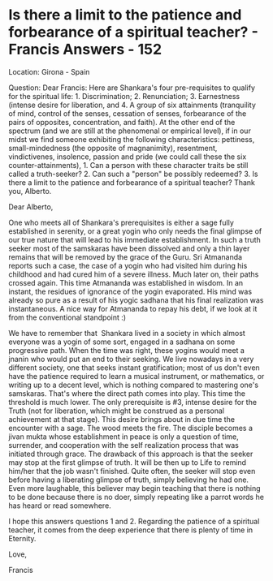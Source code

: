 # Is there a limit to the patience and forbearance of a spiritual teacher? - Francis Answers - 152

Location: Girona - Spain&nbsp;

Question: Dear Francis: Here are Shankara's four pre-requisites to qualify for the spiritual life: 1. Discrimination; 2. Renunciation; 3. Earnestness (intense desire for liberation, and 4. A group of six attainments (tranquility of mind, control of the senses, cessation of senses, forbearance of the pairs of opposites, concentration, and faith). At the other end of the spectrum (and we are still at the phenomenal or empirical level), if in our midst we find someone exhibiting the following characteristics: pettiness, small-mindedness (the opposite of magnanimity), resentment, vindictivenes, insolence, passion and pride (we could call these the six counter-attainments), 1. Can a person with these character traits be still called a truth-seeker? 2. Can such a &quot;person&quot; be possibly redeemed? 3. Is there a limit to the patience and forbearance of a spiritual teacher? Thank you, Alberto.

Dear Alberto,

One who meets all of Shankara's prerequisites is either a sage fully established in serenity, or a great yogin who only needs the final glimpse of our true nature that will lead to his immediate establishment. In such a truth seeker most of the samskaras have been dissolved and only a thin layer remains that will be removed by the grace of the Guru. Sri Atmananda reports such a case, the case of a yogin who had visited him during his childhood and had cured him of a severe illness. Much later on, their paths crossed again. This time Atmananda was established in wisdom. In an instant, the residues of ignorance of the yogin evaporated. His mind was already so pure as a result of his yogic sadhana that his final realization was instantaneous. A nice way for Atmananda to repay his debt, if we look at it from the conventional standpoint :)

We have to remember that&nbsp; Shankara lived in a society in which almost everyone was a yogin of some sort, engaged in a sadhana on some progressive path. When the time was right, these yogins would meet a jnanin who would put an end to their seeking. We live nowadays in a very different society, one that seeks instant gratification; most of us don't even have the patience required to learn a musical instrument, or mathematics, or writing up to a decent level, which is nothing compared to mastering one's samskaras. That's where the direct path comes into play. This time the threshold is much lower. The only prerequisite is #3, intense desire for the Truth (not for liberation, which might be construed as a personal achievement at that stage). This desire brings about in due time the encounter with a sage. The wood meets the fire. The disciple becomes a jivan mukta whose establishment in peace is only a question of time, surrender, and cooperation with the self realization process that was initiated through grace. The drawback of this approach is that the seeker may stop at the first glimpse of truth. It will be then up to Life to remind him/her that the job wasn't finished. Quite often, the seeker will stop even before having a liberating glimpse of truth, simply believing he had one. Even more laughable, this believer may begin teaching that there is nothing to be done because there is no doer, simply repeating like a parrot words he has heard or read somewhere.&nbsp;

I hope this answers questions 1 and 2. Regarding the patience of a spiritual teacher, it comes from the deep experience that there is plenty of time in Eternity.

Love,

Francis&nbsp;

